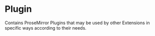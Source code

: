 # Plugin

Contains ProseMirror Plugins that may be used by other Extensions in specific
ways according to their needs.